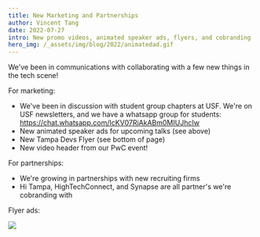 ```yaml
---
title: New Marketing and Partnerships
author: Vincent Tang
date: 2022-07-27
intro: New promo videos, animated speaker ads, flyers, and cobranding
hero_img: /_assets/img/blog/2022/animatedad.gif
---
```


We've been in communications with collaborating with a few new things in the tech scene!

For marketing:

- We've been in discussion with student group chapters at USF. We're on USF newsletters, and we have a whatsapp group for students:  https://chat.whatsapp.com/IcKV07RiAkABm0MIUJhcIw
- New animated speaker ads for upcoming talks (see above)
- New Tampa Devs Flyer (see bottom of page)
- New video header from our PwC event!

For partnerships:

- We're growing in partnerships with new recruiting firms
- Hi Tampa, HighTechConnect, and Synapse are all partner's we're cobranding with

Flyer ads:

![](/_assets/img/blog/2022/tampadevs-flyer.png)
